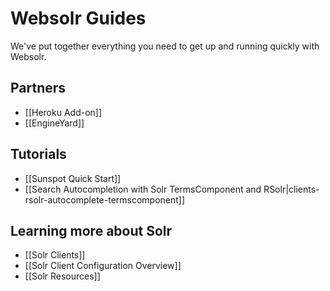 # Websolr Guides

We've put together everything you need to get up and running quickly with Websolr.

## Partners

- [[Heroku Add-on]]
- [[EngineYard]]

## Tutorials

- [[Sunspot Quick Start]]
- [[Search Autocompletion with Solr TermsComponent and RSolr|clients-rsolr-autocomplete-termscomponent]]

## Learning more about Solr

- [[Solr Clients]]
- [[Solr Client Configuration Overview]]
- [[Solr Resources]]
